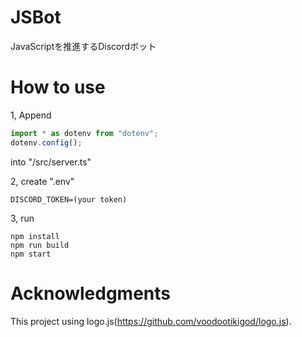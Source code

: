 # JSBot
JavaScriptを推進するDiscordボット

# How to use
1, Append
```ts
import * as dotenv from "dotenv";
dotenv.config();
```
into "/src/server.ts"  

2, create ".env"  
```
DISCORD_TOKEN=(your token)
```
3, run  
```
npm install
npm run build
npm start
```
# Acknowledgments
This project using logo.js(https://github.com/voodootikigod/logo.js).
